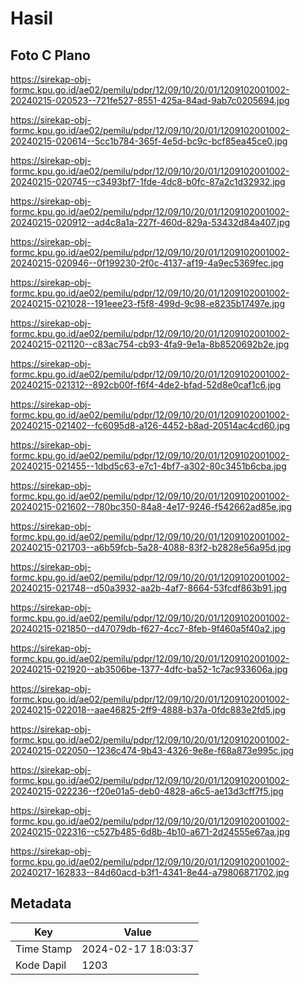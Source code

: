 # Hasil

## Foto C Plano

https://sirekap-obj-formc.kpu.go.id/ae02/pemilu/pdpr/12/09/10/20/01/1209102001002-20240215-020523--721fe527-8551-425a-84ad-9ab7c0205694.jpg

https://sirekap-obj-formc.kpu.go.id/ae02/pemilu/pdpr/12/09/10/20/01/1209102001002-20240215-020614--5cc1b784-365f-4e5d-bc9c-bcf85ea45ce0.jpg

https://sirekap-obj-formc.kpu.go.id/ae02/pemilu/pdpr/12/09/10/20/01/1209102001002-20240215-020745--c3493bf7-1fde-4dc8-b0fc-87a2c1d32932.jpg

https://sirekap-obj-formc.kpu.go.id/ae02/pemilu/pdpr/12/09/10/20/01/1209102001002-20240215-020912--ad4c8a1a-227f-460d-829a-53432d84a407.jpg

https://sirekap-obj-formc.kpu.go.id/ae02/pemilu/pdpr/12/09/10/20/01/1209102001002-20240215-020946--0f199230-2f0c-4137-af19-4a9ec5369fec.jpg

https://sirekap-obj-formc.kpu.go.id/ae02/pemilu/pdpr/12/09/10/20/01/1209102001002-20240215-021028--191eee23-f5f8-499d-9c98-e8235b17497e.jpg

https://sirekap-obj-formc.kpu.go.id/ae02/pemilu/pdpr/12/09/10/20/01/1209102001002-20240215-021120--c83ac754-cb93-4fa9-9e1a-8b8520692b2e.jpg

https://sirekap-obj-formc.kpu.go.id/ae02/pemilu/pdpr/12/09/10/20/01/1209102001002-20240215-021312--892cb00f-f6f4-4de2-bfad-52d8e0caf1c6.jpg

https://sirekap-obj-formc.kpu.go.id/ae02/pemilu/pdpr/12/09/10/20/01/1209102001002-20240215-021402--fc6095d8-a126-4452-b8ad-20514ac4cd60.jpg

https://sirekap-obj-formc.kpu.go.id/ae02/pemilu/pdpr/12/09/10/20/01/1209102001002-20240215-021455--1dbd5c63-e7c1-4bf7-a302-80c3451b6cba.jpg

https://sirekap-obj-formc.kpu.go.id/ae02/pemilu/pdpr/12/09/10/20/01/1209102001002-20240215-021602--780bc350-84a8-4e17-9246-f542662ad85e.jpg

https://sirekap-obj-formc.kpu.go.id/ae02/pemilu/pdpr/12/09/10/20/01/1209102001002-20240215-021703--a6b59fcb-5a28-4088-83f2-b2828e56a95d.jpg

https://sirekap-obj-formc.kpu.go.id/ae02/pemilu/pdpr/12/09/10/20/01/1209102001002-20240215-021748--d50a3932-aa2b-4af7-8664-53fcdf863b91.jpg

https://sirekap-obj-formc.kpu.go.id/ae02/pemilu/pdpr/12/09/10/20/01/1209102001002-20240215-021850--d47079db-f627-4cc7-8feb-9f460a5f40a2.jpg

https://sirekap-obj-formc.kpu.go.id/ae02/pemilu/pdpr/12/09/10/20/01/1209102001002-20240215-021920--ab3506be-1377-4dfc-ba52-1c7ac933606a.jpg

https://sirekap-obj-formc.kpu.go.id/ae02/pemilu/pdpr/12/09/10/20/01/1209102001002-20240215-022018--aae46825-2ff9-4888-b37a-0fdc883e2fd5.jpg

https://sirekap-obj-formc.kpu.go.id/ae02/pemilu/pdpr/12/09/10/20/01/1209102001002-20240215-022050--1236c474-9b43-4326-9e8e-f68a873e995c.jpg

https://sirekap-obj-formc.kpu.go.id/ae02/pemilu/pdpr/12/09/10/20/01/1209102001002-20240215-022236--f20e01a5-deb0-4828-a6c5-ae13d3cff7f5.jpg

https://sirekap-obj-formc.kpu.go.id/ae02/pemilu/pdpr/12/09/10/20/01/1209102001002-20240215-022316--c527b485-6d8b-4b10-a671-2d24555e67aa.jpg

https://sirekap-obj-formc.kpu.go.id/ae02/pemilu/pdpr/12/09/10/20/01/1209102001002-20240217-162833--84d60acd-b3f1-4341-8e44-a79806871702.jpg


## Metadata

| Key        | Value               |
| ---------- | ------------------- |
| Time Stamp | 2024-02-17 18:03:37 |
| Kode Dapil | 1203                |



